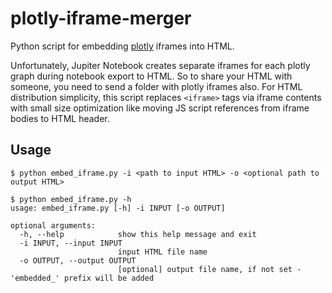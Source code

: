 # plotly-iframe-merger

Python script for embedding [plotly](https://plotly.com/python/ipython-notebook-tutorial/) iframes into HTML.

Unfortunately, Jupiter Notebook creates separate iframes for each plotly graph during notebook export to HTML. So to share your HTML with someone, you need to send a folder with plotly iframes also.
For HTML distribution simplicity, this script replaces `<iframe>` tags via iframe contents with small size optimization like moving JS script references from iframe bodies to HTML header.

## Usage

```
$ python embed_iframe.py -i <path to input HTML> -o <optional path to output HTML>
```

```
$ python embed_iframe.py -h
usage: embed_iframe.py [-h] -i INPUT [-o OUTPUT]

optional arguments:
  -h, --help            show this help message and exit
  -i INPUT, --input INPUT
                        input HTML file name
  -o OUTPUT, --output OUTPUT
                        [optional] output file name, if not set - 'embedded_' prefix will be added
```
